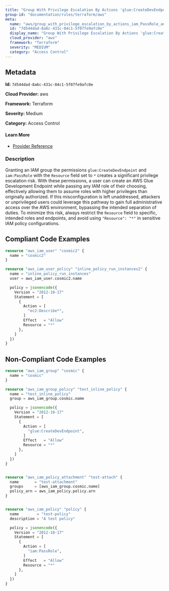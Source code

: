 ```yaml
---
title: "Group With Privilege Escalation By Actions 'glue:CreateDevEndpoint' And 'iam:PassRole'"
group-id: "documentation/rules/terraform/aws"
meta:
  name: "aws/group_with_privilege_escalation_by_actions_iam_PassRole_and_glue_CreateDevEndpoint"
  id: "7d544dad-8a6c-431c-84c1-5f07fe9afc0e"
  display_name: "Group With Privilege Escalation By Actions 'glue:CreateDevEndpoint' And 'iam:PassRole'"
  cloud_provider: "aws"
  framework: "Terraform"
  severity: "MEDIUM"
  category: "Access Control"
---
```

## Metadata

**Id:** `7d544dad-8a6c-431c-84c1-5f07fe9afc0e`

**Cloud Provider:** aws

**Framework:** Terraform

**Severity:** Medium

**Category:** Access Control

#### Learn More

 - [Provider Reference](https://registry.terraform.io/providers/hashicorp/aws/latest/docs/resources/iam_group_policy#policy)

### Description

 Granting an IAM group the permissions `glue:CreateDevEndpoint` and `iam:PassRole` with the `Resource` field set to `*` creates a significant privilege escalation risk. With these permissions, a user can create an AWS Glue Development Endpoint while passing any IAM role of their choosing, effectively allowing them to assume roles with higher privileges than originally authorized. If this misconfiguration is left unaddressed, attackers or unprivileged users could leverage this pathway to gain full administrative access over the AWS environment, bypassing the intended separation of duties. To minimize this risk, always restrict the `Resource` field to specific, intended roles and endpoints, and avoid using `"Resource": "*"` in sensitive IAM policy configurations.


## Compliant Code Examples
```terraform
resource "aws_iam_user" "cosmic2" {
  name = "cosmic2"
}

resource "aws_iam_user_policy" "inline_policy_run_instances2" {
  name = "inline_policy_run_instances"
  user = aws_iam_user.cosmic2.name

  policy = jsonencode({
    Version = "2012-10-17"
    Statement = [
      {
        Action = [
          "ec2:Describe*",
        ]
        Effect   = "Allow"
        Resource = "*"
      },
    ]
  })
}

```
## Non-Compliant Code Examples
```terraform
resource "aws_iam_group" "cosmic" {
  name = "cosmic"
}

resource "aws_iam_group_policy" "test_inline_policy" {
  name = "test_inline_policy"
  group = aws_iam_group.cosmic.name

  policy = jsonencode({
    Version = "2012-10-17"
    Statement = [
      {
        Action = [
          "glue:CreateDevEndpoint",
        ]
        Effect   = "Allow"
        Resource = "*"
      },
    ]
  })
}


resource "aws_iam_policy_attachment" "test-attach" {
  name       = "test-attachment"
  groups     = [aws_iam_group.cosmic.name]
  policy_arn = aws_iam_policy.policy.arn
}


resource "aws_iam_policy" "policy" {
  name        = "test-policy"
  description = "A test policy"

  policy = jsonencode({
    Version = "2012-10-17"
    Statement = [
      {
        Action = [
          "iam:PassRole",
        ]
        Effect   = "Allow"
        Resource = "*"
      },
    ]
  })
}

```